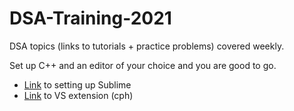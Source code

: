 # DSA-Training-2021
DSA topics (links to tutorials + practice problems) covered weekly.

Set up C++ and an editor of your choice and you are good to go.
* [Link](https://github.com/the-hyp0cr1t3/CC/blob/master/Setting%20up%20Sublime.md) to setting up Sublime
* [Link](https://github.com/agrawal-d/competitive-programming-helper/) to VS extension (cph)

